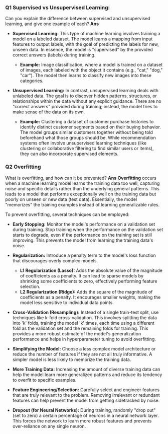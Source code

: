 ### Q1 Supervised vs Unsupervised Learning:
Can you explain the difference between supervised and unsupervised learning, and give one example of each?
**Ans**
* **Supervised Learning:** This type of machine learning involves training a model on a labeled dataset. The model learns a mapping from input features to output labels, with the goal of predicting the labels for new, unseen data. In essence, the model is "supervised" by the provided correct answers (labels) during training.
    * **Example:** Image classification, where a model is trained on a dataset of images, each labeled with the object it contains (e.g., "cat," "dog," "car"). The model then learns to classify new images into these categories.

* **Unsupervised Learning:** In contrast, unsupervised learning deals with unlabeled data. The goal is to discover hidden patterns, structures, or relationships within the data without any explicit guidance. There are no "correct answers" provided during training; instead, the model tries to make sense of the data on its own.
    * **Example:** Clustering a dataset of customer purchase histories to identify distinct customer segments based on their buying behavior. The model groups similar customers together without being told beforehand what those groups should be. While recommendation systems often involve unsupervised learning techniques (like clustering or collaborative filtering to find similar users or items), they can also incorporate supervised elements.
### Q2 Overfitting

What is overfitting, and how can it be prevented?
**Ans**
**Overfitting** occurs when a machine learning model learns the training data too well, capturing noise and specific details rather than the underlying general patterns. This leads to a model that performs exceptionally well on the training data but poorly on unseen or new data (test data). Essentially, the model "memorizes" the training examples instead of learning generalizable rules.

To prevent overfitting, several techniques can be employed:

* **Early Stopping:** Monitor the model's performance on a validation set during training. Stop training when the performance on the validation set starts to degrade, even if the performance on the training set is still improving. This prevents the model from learning the training data's noise.

* **Regularization:** Introduce a penalty term to the model's loss function that discourages overly complex models.
    * **L1 Regularization (Lasso):** Adds the absolute value of the magnitude of coefficients as a penalty. It can lead to sparse models by shrinking some coefficients to zero, effectively performing feature selection.
    * **L2 Regularization (Ridge):** Adds the square of the magnitude of coefficients as a penalty. It encourages smaller weights, making the model less sensitive to individual data points.

* **Cross-Validation (Resampling):** Instead of a single train-test split, use techniques like k-fold cross-validation. This involves splitting the data into 'k' folds, training the model 'k' times, each time using a different fold as the validation set and the remaining folds for training. This provides a more robust estimate of the model's generalization performance and helps in hyperparameter tuning to avoid overfitting.

* **Simplifying the Model:** Choose a less complex model architecture or reduce the number of features if they are not all truly informative. A simpler model is less likely to memorize the training data.

* **More Training Data:** Increasing the amount of diverse training data can help the model learn more generalized patterns and reduce its tendency to overfit to specific examples.

* **Feature Engineering/Selection:** Carefully select and engineer features that are truly relevant to the problem. Removing irrelevant or redundant features can help prevent the model from getting sidetracked by noise.

* **Dropout (for Neural Networks):** During training, randomly "drop out" (set to zero) a certain percentage of neurons in a neural network layer. This forces the network to learn more robust features and prevents over-reliance on any single neuron.